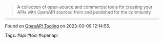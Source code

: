 > A collection of open-source and commercial tools for creating your APIs with OpenAPI sourced from and published for the community

---

Found on [OpenAPI Tooling](https://tools.openapis.org/) on 2023-03-09 12:14:55.

Tags: #api #tool #openapi 
